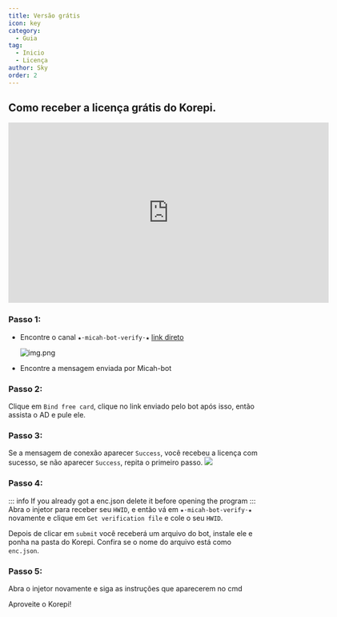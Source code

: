 ```yaml
---
title: Versão grátis
icon: key
category:
  - Guia
tag:
  - Inicio
  - Licença
author: Sky
order: 2
---
```


## Como receber a licença grátis do Korepi.

<div class="iframe-container"><iframe width="640" height="360" src="https://www.youtube.com/embed/GURGoE2IEg8" title="Free Version | Cotton Buds" frameborder="0" allow="accelerometer; autoplay; clipboard-write; encrypted-media; gyroscope; picture-in-picture; web-share" allowfullscreen></iframe></div>

### Passo 1:
- Encontre o canal `★⋅micah-bot-verify⋅★` [link direto](https://discord.com/channels/1069057220802781265/1203687333107335198)

  ![img.png](/assets/images/docs/202402/verify-1.png)
- Encontre a mensagem enviada por Micah-bot

### Passo 2:
Clique em `Bind free card`, clique no link enviado pelo bot após isso, então assista o AD e pule ele.

### Passo 3:
Se a mensagem de conexão aparecer `Success`, você recebeu a licença com sucesso, se não aparecer `Success`, repita o primeiro passo.
![](/assets/images/docs/202402/success.png)

### Passo 4:
::: info If you already got a enc.json delete it before opening the program
:::
Abra o injetor para receber seu  `HWID`, e então vá em `★⋅micah-bot-verify⋅★` novamente e clique em  `Get verification file` e cole o seu `HWID`.

Depois de clicar em `submit` você receberá um arquivo do bot, instale ele e ponha na pasta do Korepi. Confira se o nome do arquivo está como `enc.json`.

### Passo 5:
Abra o injetor novamente e siga as instruções que aparecerem no cmd


Aproveite o Korepi!
